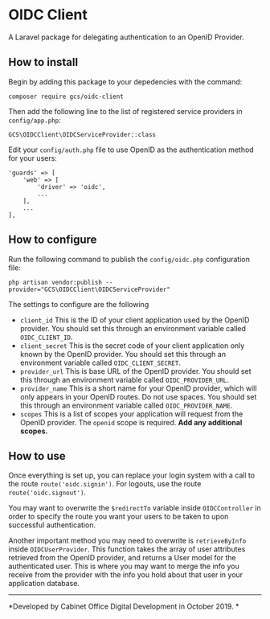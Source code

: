 # OIDC Client

A Laravel package for delegating authentication to an OpenID Provider.

## How to install

Begin by adding this package to your depedencies with the command:

```
composer require gcs/oidc-client
```

Then add the following line to the list of registered service providers in `config/app.php`:

```
GCS\OIDCClient\OIDCServiceProvider::class
```

Edit your  `config/auth.php` file to use OpenID as the authentication method for your users:

```
'guards' => [
    'web' => [
        'driver' => 'oidc',
        ...
    ],
    ...
],
```

## How to configure

Run the following command to publish the `config/oidc.php` configuration file:

```
php artisan vendor:publish --provider="GCS\OIDCClient\OIDCServiceProvider"
```

The settings to configure are the following

- `client_id` This is the ID of your client application used by the OpenID provider. You should set this through an environment variable called `OIDC_CLIENT_ID`.
- `client_secret` This is the secret code of your client application only known by the OpenID provider. You should set this through an environment variable called `OIDC_CLIENT_SECRET`.
- `provider_url` This is base URL of the OpenID provider. You should set this through an environment variable called `OIDC_PROVIDER_URL`.
- `provider_name` This is a short name for your OpenID provider, which will only appears in your OpenID routes. Do not use spaces. You should set this through an environment variable called `OIDC_PROVIDER_NAME`.
- `scopes` This is a list of scopes your application will request from the OpenID provider. The `openid` scope is required. **Add any additional scopes.**


## How to use

Once everything is set up, you can replace your login system with a call to the route `route('oidc.signin')`. For logouts, use the route `route('oidc.signout')`.

You may want to overwrite the `$redirectTo` variable inside `OIDCController` in order to specify the route you want your users to be taken to upon successful authentication. 

Another important method you may need to overwrite is `retrieveByInfo` inside `OIDCUserProvider`. This function takes the array of user attributes retrieved from the OpenID provider, and returns a User model for the authenticated user. This is where you may want to merge the info you receive from the provider with the info you hold about that user in your application database.

---
*Developed by Cabinet Office Digital Development in October 2019.
*



